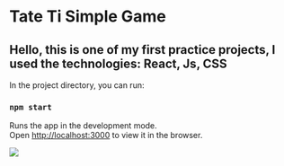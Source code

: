 # Tate Ti Simple Game


## Hello, this is one of my first practice projects, I used the technologies: React, Js, CSS

In the project directory, you can run:

### `npm start`

Runs the app in the development mode.\
Open [http://localhost:3000](http://localhost:3000) to view it in the browser.

<p align='left'>
    <img src='https://www.ajedrezeureka.com/wp-content/uploads/2017/02/tres-en-linea.png' </img>
</p>
